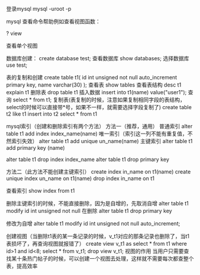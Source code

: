登录mysql
mysql -uroot -p

mysql 查看命令帮助例如查看视图函数：

? view





查看单个视图 

数据库创建：
create database test;
查看数据库
show databases;
选择数据库
use test;

表的复制和创建
create table t1(
id int unsigned not null auto_increment primary key,
name varchar(30)
);
查看表
show tables
查看表结构
desc t1
explain t1
删除表
drop table t1
插入数据
insert into t1(name) value("user1");
查询
select * from t1;
复制表(表复制的时候，注意如果复制相同字段的表结构，select的时候可以直接带*号，如果不一样，就需要选择字段复制了)
create table t2 like t1
insert into t2 select * from t1

mysql索引（创建和删除索引有两个方法）
方法一（推荐，通用）
普通索引
alter table t1 add index index_name(name)
唯一索引（索引这一列不能有重复值，不然索引失效）
alter table t1 add unique un_name(name)
主键索引
alter table t1 add  primary key (name)

alter table t1 drop index index_name
alter table t1 drop primary key


方法二（此方法不能创建主键索引）
create index in_name on t1(name)
create unique index un_name on t1(name)
drop index in_name on t1

查看索引
show index from t1

删除主键索引的时候，不能直接删除，因为是自增的，先取消自增
alter table t1 modify id int unsigned not null
在删除
alter table t1 drop primary key

修改为自增
alter table t1 modify id int unsigned not null auto_increment;


创建视图（当删除t1表的某一条记录的时候，v_t1对应的那条记录也删除了，当t1表损坏了，再查询视图就报错了）
create view v_t1 as select * from t1 where id>1 and id<8;
select * from v_t1;
drop view v_t1;
视图的作用
当用户只需要查找某十条热门帖子的时候，可以创建一个视图去处理，这样就不需要每次都查整个表，提高效率